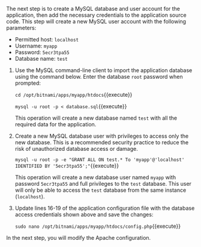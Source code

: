 The next step is to create a MySQL database and user account for the application, then add the necessary credentials to the application source code. This step will create a new MySQL user account with the following parameters:

* Permitted host: `localhost`
* Username: `myapp`
* Password: `5ecr3tpa55`
* Database name: `test`

1. Use the MySQL command-line client to import the application database using the command below. Enter the database `root` password when prompted:

    `cd /opt/bitnami/apps/myapp/htdocs`{{execute}}
    
    `mysql -u root -p < database.sql`{{execute}}
    
    This operation will create a new database named `test` with all the required data for the application.

2. Create a new MySQL database user with privileges to access only the new database. This is a recommended security practice to reduce the risk of unauthorized database access or damage.

    `mysql -u root -p -e "GRANT ALL ON test.* To 'myapp'@'localhost' IDENTIFIED BY '5ecr3tpa55';"`{{execute}}

    This operation will create a new database user named `myapp` with password `5ecr3tpa55` and full privileges to the `test` database. This user will only be able to access the `test` database from the same instance  (`localhost`).

3. Update lines 16-19 of the application configuration file with the database access credentials shown above and save the changes:

    `sudo nano /opt/bitnami/apps/myapp/htdocs/config.php`{{execute}}
    
In the next step, you will modify the Apache configuration.